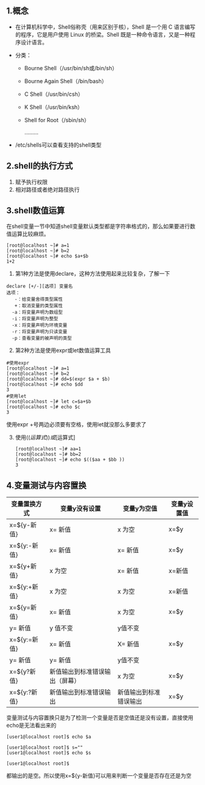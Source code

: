 

## 1.概念

- 在计算机科学中，Shell俗称壳（用来区别于核），Shell 是一个用 C 语言编写的程序，它是用户使用 Linux 的桥梁。Shell 既是一种命令语言，又是一种程序设计语言。

- 分类：
  - Bourne Shell（/usr/bin/sh或/bin/sh）

  - Bourne Again Shell（/bin/bash）

  - C Shell（/usr/bin/csh）

  - K Shell（/usr/bin/ksh）

  - Shell for Root（/sbin/sh）

    .........

- /etc/shells可以查看支持的shell类型

## 2.shell的执行方式

1. 赋予执行权限
2. 相对路径或者绝对路径执行

## 3.shell数值运算

在shell变量一节中知道shell变量默认类型都是字符串格式的，那么如果要进行数值运算比较麻烦。

```
[root@localhost ~]# a=1
[root@localhost ~]# b=2
[root@localhost ~]# echo $a+$b
1+2
```

1. 第1种方法是使用declare，这种方法使用起来比较复杂，了解一下

```
declare [+/-][选项] 变量名
选项：
   -：给变量舍得类型属性
   +：取消变量的类型属性
  -a：将变量声明为数组型
  -i：将变量声明为整型
  -x：将变量声明为环境变量
  -r：将变量声明为只读变量
  -p：查看变量的被声明的类型
```

2. 第2种方法是使用expr或let数值运算工具

```
#使用expr
[root@localhost ~]# a=1
[root@localhost ~]# b=2
[root@localhost ~]# dd=$(expr $a + $b)
[root@localhost ~]# echo $dd
3
#使用let
[root@localhost ~]# let c=$a+$b
[root@localhost ~]# echo $c
3
```

使用expr +号两边必须要有空格，使用let就没那么多要求了

3. 使用$((运算式)) 或$[运算式]

   ```
   [root@localhost ~]# aa=1
   [root@localhost ~]# bb=2
   [root@localhost ~]# echo $(($aa + $bb ))
   3
   ```

## 4.变量测试与内容置换

| 变量置换方式 | 变量y没有设置                  | 变量y为空值            | 变量y设置值 |
| ------------ | ------------------------------ | ---------------------- | ----------- |
| x=${y-新值}  | x= 新值                        | x 为空                 | x=$y        |
| x=${y:-新值} | x= 新值                        | x= 新值                | x=$y        |
| x=${y+新值}  | x 为空                         | x= 新值                | x=新值      |
| x=${y:+新值} | x 为空                         | x 为空                 | x=新值      |
| x=${y=新值}  | x= 新值                        | x 为空                 | x=$y        |
| y= 新值      | y 值不变                       | y值不变                |             |
| x=${y:=新值} | x= 新值                        | X= 新值                | x=$y        |
| y= 新值      | y= 新值                        | y值不变                |             |
| x=${y?新值}  | 新值输出到标准错误输出（屏幕） | x 为空                 | x=$y        |
| x=${y:?新值} | 新值输出到标准错误输出         | 新值输出到标准错误输出 | x=$y        |

变量测试与内容置换只是为了检测一个变量是否是空值还是没有设置，直接使用echo是无法看出来的

```
[user1@localhost root]$ echo $a

[user1@localhost root]$ s=""
[user1@localhost root]$ echo $s

[user1@localhost root]$ 
```

都输出的是空。所以使用x=${y-新值}可以用来判断一个变量是否存在还是为空

